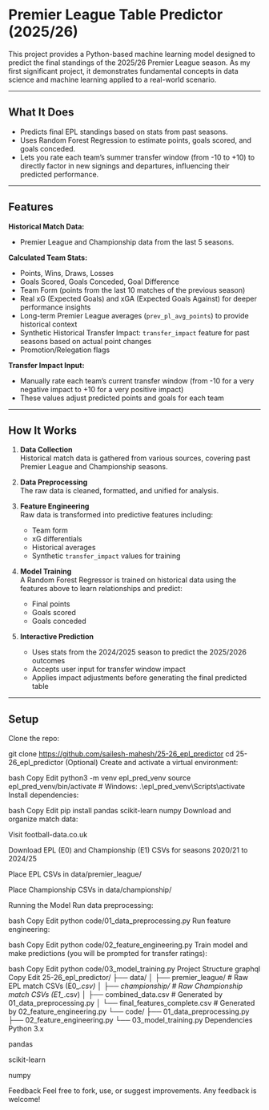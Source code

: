 # Premier League Table Predictor (2025/26)

This project provides a Python-based machine learning model designed to predict the final standings of the 2025/26 Premier League season. As my first significant project, it demonstrates fundamental concepts in data science and machine learning applied to a real-world scenario.

---

## What It Does

- Predicts final EPL standings based on stats from past seasons.
- Uses Random Forest Regression to estimate points, goals scored, and goals conceded.
- Lets you rate each team’s summer transfer window (from -10 to +10) to directly factor in new signings and departures, influencing their predicted performance.

---

## Features

**Historical Match Data:**
- Premier League and Championship data from the last 5 seasons.

**Calculated Team Stats:**
- Points, Wins, Draws, Losses
- Goals Scored, Goals Conceded, Goal Difference
- Team Form (points from the last 10 matches of the previous season)
- Real xG (Expected Goals) and xGA (Expected Goals Against) for deeper performance insights
- Long-term Premier League averages (`prev_pl_avg_points`) to provide historical context
- Synthetic Historical Transfer Impact: `transfer_impact` feature for past seasons based on actual point changes
- Promotion/Relegation flags

**Transfer Impact Input:**
- Manually rate each team’s current transfer window (from -10 for a very negative impact to +10 for a very positive impact)
- These values adjust predicted points and goals for each team

---

## How It Works

1. **Data Collection**  
   Historical match data is gathered from various sources, covering past Premier League and Championship seasons.

2. **Data Preprocessing**  
   The raw data is cleaned, formatted, and unified for analysis.

3. **Feature Engineering**  
   Raw data is transformed into predictive features including:
   - Team form
   - xG differentials
   - Historical averages
   - Synthetic `transfer_impact` values for training

4. **Model Training**  
   A Random Forest Regressor is trained on historical data using the features above to learn relationships and predict:
   - Final points
   - Goals scored
   - Goals conceded

5. **Interactive Prediction**  
   - Uses stats from the 2024/2025 season to predict the 2025/2026 outcomes
   - Accepts user input for transfer window impact
   - Applies impact adjustments before generating the final predicted table

---

## Setup

Clone the repo:

git clone https://github.com/sailesh-mahesh/25-26_epl_predictor
cd 25-26_epl_predictor
(Optional) Create and activate a virtual environment:

bash
Copy
Edit
python3 -m venv epl_pred_venv
source epl_pred_venv/bin/activate  # Windows: .\epl_pred_venv\Scripts\activate
Install dependencies:

bash
Copy
Edit
pip install pandas scikit-learn numpy
Download and organize match data:

Visit football-data.co.uk

Download EPL (E0) and Championship (E1) CSVs for seasons 2020/21 to 2024/25

Place EPL CSVs in data/premier_league/

Place Championship CSVs in data/championship/

Running the Model
Run data preprocessing:

bash
Copy
Edit
python code/01_data_preprocessing.py
Run feature engineering:

bash
Copy
Edit
python code/02_feature_engineering.py
Train model and make predictions (you will be prompted for transfer ratings):

bash
Copy
Edit
python code/03_model_training.py
Project Structure
graphql
Copy
Edit
25-26_epl_predictor/
├── data/
│   ├── premier_league/             # Raw EPL match CSVs (E0_*.csv)
│   ├── championship/               # Raw Championship match CSVs (E1_*.csv)
│   ├── combined_data.csv           # Generated by 01_data_preprocessing.py
│   └── final_features_complete.csv # Generated by 02_feature_engineering.py
└── code/
    ├── 01_data_preprocessing.py
    ├── 02_feature_engineering.py
    └── 03_model_training.py
Dependencies
Python 3.x

pandas

scikit-learn

numpy

Feedback
Feel free to fork, use, or suggest improvements. Any feedback is welcome!
